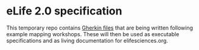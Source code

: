 eLife 2.0 specification
=======================

This temporary repo contains [Gherkin files](https://github.com/cucumber/cucumber/wiki/Gherkin) that are being written following example mapping workshops. These will then be used as executable specifications and as living documentation for elifesciences.org.
